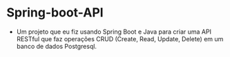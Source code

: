 ﻿# Spring-boot-API
- Um projeto que eu fiz usando Spring Boot e Java para criar uma API RESTful que faz operações CRUD (Create, Read, Update, Delete) em um banco de dados Postgresql.
